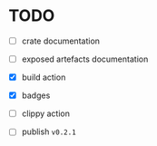 # TODO

* [ ] crate documentation

* [ ] exposed artefacts documentation

* [x] build action 

* [x] badges

* [ ] clippy action

* [ ] publish `v0.2.1`
